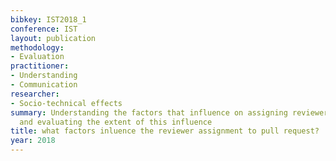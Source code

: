 ```yaml
---
bibkey: IST2018_1
conference: IST
layout: publication
methodology:
- Evaluation
practitioner:
- Understanding
- Communication
researcher:
- Socio-technical effects
summary: Understanding the factors that influence on assigning reviewers to pull requests
  and evaluating the extent of this influence
title: what factors inluence the reviewer assignment to pull request?
year: 2018
---
```

